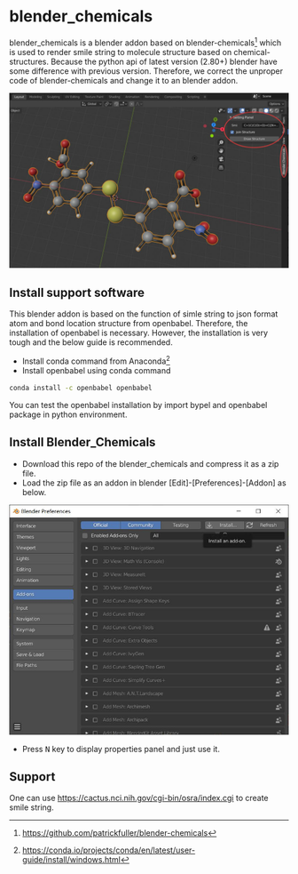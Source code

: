 # blender_chemicals
blender_chemicals is a blender addon based on blender-chemicals[^1] which is used to render smile string to molecule structure based on chemical-structures. Because the python api of latest version (2.80+) blender have some difference with previous version. Therefore, we correct the unproper code of blender-chemicals and change it to an blender addon.

![Screenshot of addon](./images/blender_chemicals_screenshot.jpg)

Install support software
---
This blender addon is based on the function of simle string to json format atom and bond location structure from openbabel. Therefore, the installation of openbabel is necessary. However, the installation is very tough and the below guide is recommended. 

* Install conda command from Anaconda[^2]
* Install openbabel using conda command
```bash
conda install -c openbabel openbabel
```

You can test the openbabel installation by import bypel and openbabel package in python environment.

Install Blender_Chemicals
---
- Download this repo of the blender_chemicals and compress it as a zip file.
- Load the zip file as an addon in blender [Edit]-[Preferences]-[Addon] as below.

![Install Addon](./images/install_addon.jpg)

- Press <kbd>N</kbd> key to display properties panel and just use it.

Support
---
One can use <https://cactus.nci.nih.gov/cgi-bin/osra/index.cgi> to create smile string.

[^1]: <https://github.com/patrickfuller/blender-chemicals>
[^2]: <https://conda.io/projects/conda/en/latest/user-guide/install/windows.html>